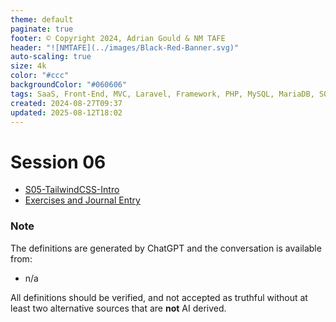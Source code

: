 ```yaml
---
theme: default
paginate: true
footer: © Copyright 2024, Adrian Gould & NM TAFE
header: "![NMTAFE](../images/Black-Red-Banner.svg)"
auto-scaling: true
size: 4k
color: "#ccc"
backgroundColor: "#060606"
tags: SaaS, Front-End, MVC, Laravel, Framework, PHP, MySQL, MariaDB, SQLite, Testing, Unit Testing, Feature Testng, PEST
created: 2024-08-27T09:37
updated: 2025-08-12T18:02
---
```

# Session 06

- [S05-TailwindCSS-Intro](../Previous/S05-TailwindCSS-Intro.md)
- [Exercises and Journal Entry](../session-05-Exercises-and-Journal-Entry.md)
### Note

The definitions are generated by ChatGPT and the conversation is available from:

- n/a

All definitions should be verified, and not accepted as truthful without at least two alternative sources that are **not** AI derived.

